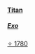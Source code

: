 <!DOCTYPE html>
<html lang="en">
  <head>
  <link rel="stylesheet" type="text/css" href="game.css">
  </head>

  <body>
    <a
      href="https://www.bungie.net/en/Gear/1/4611686018475476695/2305843009637194407"
      class="ProfileCharacterSelector_character__3RUxf"
      data-component="a"
      data-legacy="true"
      style="
        background-image: url('/common/destiny2_content/icons/9502a410cf2cf83955caf5d9dce2aaab.jpg');
      "
      ><div
        class="ProfileCharacterSelector_icon__29Sq5"
      ></div>
      <div class="ProfileCharacterSelector_text__19PjR">
        <h4>Titan</h4>
        <h5>Exo</h5>
      </div>
      <span class="ProfileCharacterSelector_light__3vNoV">✧ 1780</span></a
    >
  </body>
</html>
